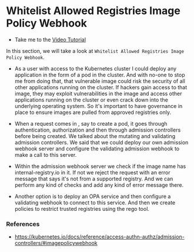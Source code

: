 # Whitelist Allowed Registries Image Policy Webhook

  - Take me to the [Video Tutorial](https://kodekloud.com/topic/whitelist-allowed-registries-image-policy-webhook/)

In this section, we will take a look at `Whitelist Allowed Registries Image Policy Webhook`.


- As a user with access to the Kubernetes cluster I could deploy any application in the form of a pod in the cluster. And with no-one to stop me from doing that, that vulnerable image could risk the security of all other applications running on the cluster. If hackers gain access to that image, they may exploit vulnerabilities in the image and access other applications running on the cluster  or even crack down into the underlying operating system. So it's important to have governance in place to ensure images are pulled from approved registries only.

- When a request comes in , say to create a pod, it goes through authentication, authorization and then through admission controllers before being created. We talked about the mutating and validating admission controllers. We said that we could deploy our own admission webhook server and configure the validating admission webhook to make a call to this server.


-  Within the admission webhook server we check if the image name has internal-registry.io in it. If not we reject the request with an error message that says it's not from a supported registry. And we can perform any kind of checks and add any kind of error message there.

- Another option is to deploy an OPA service and then configure a validating webhook to connect to this service. And then we create policies to restrict trusted registries using the rego tool.


### References

- https://kubernetes.io/docs/reference/access-authn-authz/admission-controllers/#imagepolicywebhook
